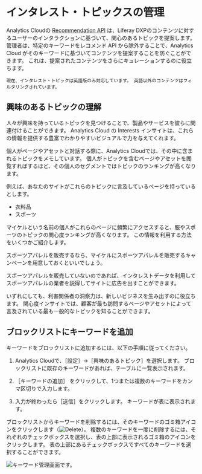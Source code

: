 # インタレスト・トピックスの管理

Analytics Cloudの [Recommendation API](../../optimization/content-recommendation-api.md) は、Liferay DXPのコンテンツに対するユーザーのインタラクションに基づいて、関心のあるトピックを提案します。 管理者は、特定のキーワードをレコメンド API から除外することで、Analytics Cloud がそのキーワードに基づいてコンテンツを提案することを防ぐことができます。 これは、提案されたコンテンツをさらにキュレーションするのに役立ちます。

```{note}
現在、インタレスト・トピックは英語版のみ対応しています。 英語以外のコンテンツはフィルタリングされています。
```

<a name="興味のあるトピックの理解" />

## 興味のあるトピックの理解

人々が興味を持っているトピックを見つけることで、製品やサービスを彼らに関連付けることができます。 Analytics Cloud の Interests インサイトは、これらの情報を提供する豊富でわかりやすいビジュアルで力を与えてくれます。

個人がページやアセットと対話する際に、Analytics Cloudでは、その中に含まれるトピックをメモしています。 個人がトピックを含むページやアセットを閲覧すればするほど、その個人のセグメントではトピックのランキングが高くなります。

例えば、あなたのサイトがこれらのトピックに言及しているページを持っているとします。

* 衣料品
* スポーツ

マイケルという名前の個人がこれらのページに頻繁にアクセスすると、服やスポーツのトピックの関心度ランキングが高くなります。 この情報を利用する方法をいくつかご紹介します。

スポーツアパレルを販売するなら、マイケルにスポーツアパレルを販売するキャンペーンを用意しておくといいでしょう。

スポーツアパレルを販売していないのであれば、インタレストデータを利用してスポーツアパレルの業者を説得してサイトに広告を出すことができます。

いずれにしても、利害関係者の洞察力は、新しいビジネスを生み出すのに役立ちます。 関心度インサイトでは、顧客が最も訪問するページやアセットによって言及されている最も一般的なトピックを知ることができます。

<a name="ブロックリストにキーワードを追加" />

## ブロックリストにキーワードを追加

キーワードをブロックリストに追加するには、以下の手順に従ってください。

1. Analytics Cloudで、［設定］→［興味のあるトピック］を選択します。 ブロックリストに既存のキーワードがあれば、テーブルに一覧表示されます。

1. ［キーワードの追加］ をクリックして、1つまたは複数のキーワードをカンマ区切りで入力します。

1. 入力が終わったら［送信］をクリックします。 キーワードが表に表示されます。

ブロックリストからキーワードを削除するには、そのキーワードのゴミ箱アイコンをクリックします（![Delete](../../images/icon-delete.png)）。 複数のキーワードを一度に削除するには、それぞれのチェックボックスを選択し、表の上部に表示されるゴミ箱のアイコンをクリックします。 表の上部にあるチェックボックスですべてのキーワードを選択することができます。

![キーワード管理画面です。](managing-interest-topics/images/01.png)
